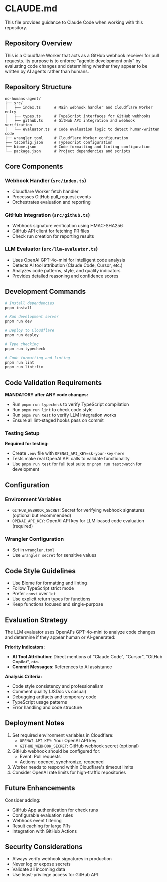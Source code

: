 # CLAUDE.md

This file provides guidance to Claude Code when working with this repository.

## Repository Overview

This is a Cloudflare Worker that acts as a GitHub webhook receiver for pull requests. Its purpose is to enforce "agentic development only" by evaluating code changes and determining whether they appear to be written by AI agents rather than humans.

## Repository Structure

```
no-humans-agent/
├── src/
│   ├── index.ts      # Main webhook handler and Cloudflare Worker entry
│   ├── types.ts      # TypeScript interfaces for GitHub webhooks
│   ├── github.ts     # GitHub API integration and webhook verification
│   └── evaluator.ts  # Code evaluation logic to detect human-written code
├── wrangler.toml     # Cloudflare Worker configuration
├── tsconfig.json     # TypeScript configuration
├── biome.json        # Code formatting and linting configuration
└── package.json      # Project dependencies and scripts
```

## Core Components

### Webhook Handler (`src/index.ts`)
- Cloudflare Worker fetch handler
- Processes GitHub pull_request events
- Orchestrates evaluation and reporting

### GitHub Integration (`src/github.ts`)
- Webhook signature verification using HMAC-SHA256
- GitHub API client for fetching PR files
- Check run creation for reporting results

### LLM Evaluator (`src/llm-evaluator.ts`)
- Uses OpenAI GPT-4o-mini for intelligent code analysis
- Detects AI tool attribution (Claude Code, Cursor, etc.)
- Analyzes code patterns, style, and quality indicators
- Provides detailed reasoning and confidence scores

## Development Commands

```bash
# Install dependencies
pnpm install

# Run development server
pnpm run dev

# Deploy to Cloudflare
pnpm run deploy

# Type checking
pnpm run typecheck

# Code formatting and linting
pnpm run lint
pnpm run lint:fix
```

## Code Validation Requirements

**MANDATORY after ANY code changes:**
- Run `pnpm run typecheck` to verify TypeScript compilation
- Run `pnpm run lint` to check code style
- Run `pnpm run test` to verify LLM integration works
- Ensure all lint-staged hooks pass on commit

### Testing Setup

**Required for testing:**
- Create `.env` file with `OPENAI_API_KEY=sk-your-key-here`
- Tests make real OpenAI API calls to validate functionality
- Use `pnpm run test` for full test suite or `pnpm run test:watch` for development

## Configuration

### Environment Variables
- `GITHUB_WEBHOOK_SECRET`: Secret for verifying webhook signatures (optional but recommended)
- `OPENAI_API_KEY`: OpenAI API key for LLM-based code evaluation (required)

### Wrangler Configuration
- Set in `wrangler.toml`
- Use `wrangler secret` for sensitive values

## Code Style Guidelines

- Use Biome for formatting and linting
- Follow TypeScript strict mode
- Prefer `const` over `let`
- Use explicit return types for functions
- Keep functions focused and single-purpose

## Evaluation Strategy

The LLM evaluator uses OpenAI's GPT-4o-mini to analyze code changes and determine if they appear human or AI-generated:

**Priority Indicators:**
- **AI Tool Attribution**: Direct mentions of "Claude Code", "Cursor", "GitHub Copilot", etc.
- **Commit Messages**: References to AI assistance

**Analysis Criteria:**
- Code style consistency and professionalism
- Comment quality (JSDoc vs casual)
- Debugging artifacts and temporary code
- TypeScript usage patterns
- Error handling and code structure

## Deployment Notes

1. Set required environment variables in Cloudflare:
   - `OPENAI_API_KEY`: Your OpenAI API key
   - `GITHUB_WEBHOOK_SECRET`: GitHub webhook secret (optional)
2. GitHub webhook should be configured for:
   - Event: Pull requests
   - Actions: opened, synchronize, reopened
3. Worker needs to respond within Cloudflare's timeout limits
4. Consider OpenAI rate limits for high-traffic repositories

## Future Enhancements

Consider adding:
- GitHub App authentication for check runs
- Configurable evaluation rules
- Webhook event filtering
- Result caching for large PRs
- Integration with GitHub Actions

## Security Considerations

- Always verify webhook signatures in production
- Never log or expose secrets
- Validate all incoming data
- Use least-privilege access for GitHub API